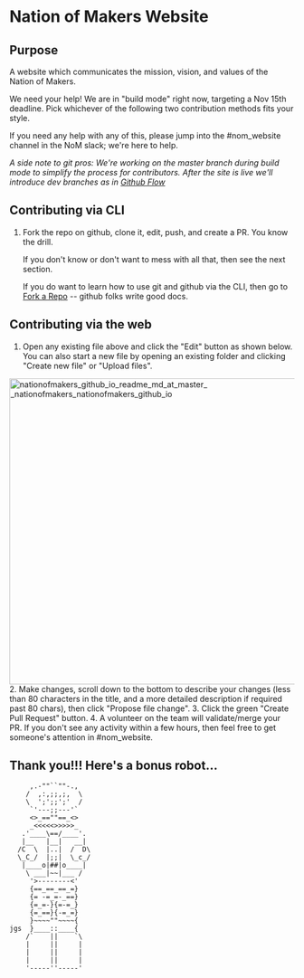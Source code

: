 # Nation of Makers Website

## Purpose

A website which communicates the mission, vision, and values of the
Nation of Makers.

We need your help!  We are in "build mode" right now, targeting a Nov
15th deadline.  Pick whichever of the following two contribution
methods fits your style.

If you need any help with any of this, please jump into the
&#35;nom_website channel in the NoM slack; we're here to help.

*A side note to git pros:  We're working on the master branch during
build mode to simplify the process for contributors.  After the site
is live we'll introduce dev branches as in [Github
Flow](https://guides.github.com/introduction/flow/)*

## Contributing via CLI

1. Fork the repo on github, clone it, edit, push, and create a PR.
   You know the drill.  
   
   If you don't know or don't want to mess with all that, then see the
   next section.
   
   If you do want to learn how to use git and github via the CLI, then
   go to [Fork a Repo](https://help.github.com/articles/fork-a-repo/)
   -- github folks write good docs.

## Contributing via the web 

1. Open any existing file above and click the "Edit" button as shown below. 
You can also start a new file by opening an existing folder and clicking "Create new file" or "Upload files".
<p>
<img width="541" alt="nationofmakers_github_io_readme_md_at_master_ _nationofmakers_nationofmakers_github_io" src="https://cloud.githubusercontent.com/assets/305332/20005279/bdce5630-a267-11e6-9f96-3d7c2fbd5c22.png">
2. Make changes, scroll down to the bottom to describe your changes (less than 80 characters in the title, and a more detailed description if required past 80 chars), then click "Propose file change".  
3. Click the green "Create Pull Request" button.
4. A volunteer on the team will validate/merge your PR.  If you don't
   see any activity within a few hours, then feel free to get
   someone's attention in &#35;nom_website.

## Thank you!!!  Here's a bonus robot...

```
     ,.-""``""-.,
    /  ,:,;;,;,  \
    \  ';';;';'  /
     `'---;;---'`
     <>_==""==_<>
     _<<<<<>>>>>_
   .'____\==/____'.
   |__   |__|   __|
  /C  \  |..|  /  D\
  \_C_/  |;;|  \_c_/
   |____o|##|o____|
    \ ___|~~|___ /
     '>--------<'
     {==_==_==_=}
     {= -=_=-_==}
     {=_=-}{=-=_}
     {=_==}{-=_=}
     }~~~~""~~~~{
jgs  }____::____{
    /`    ||    `\
    |     ||     |
    |     ||     |
    |     ||     |
    '-----''-----'
```
